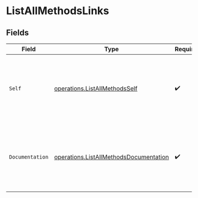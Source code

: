 # ListAllMethodsLinks


## Fields

| Field                                                                                            | Type                                                                                             | Required                                                                                         | Description                                                                                      |
| ------------------------------------------------------------------------------------------------ | ------------------------------------------------------------------------------------------------ | ------------------------------------------------------------------------------------------------ | ------------------------------------------------------------------------------------------------ |
| `Self`                                                                                           | [operations.ListAllMethodsSelf](../../models/operations/listallmethodsself.md)                   | :heavy_check_mark:                                                                               | In v2 endpoints, URLs are commonly represented as objects with an `href` and `type` field.       |
| `Documentation`                                                                                  | [operations.ListAllMethodsDocumentation](../../models/operations/listallmethodsdocumentation.md) | :heavy_check_mark:                                                                               | In v2 endpoints, URLs are commonly represented as objects with an `href` and `type` field.       |